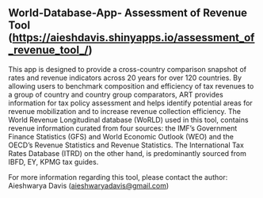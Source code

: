 ## World-Database-App- Assessment of Revenue Tool (https://aieshdavis.shinyapps.io/assessment_of_revenue_tool_/)

This app is designed to provide a cross-country comparison snapshot of rates and revenue indicators across 20 years for over 120 countries. By allowing users to benchmark composition and efficiency of tax revenues to a group of country and country group comparators, ART provides information for tax policy assessment and helps identify potential areas for revenue mobilization and to increase revenue collection efficiency. The World Revenue Longitudinal database (WoRLD) used in this tool, contains revenue information curated from four sources: the IMF’s Government Finance Statistics (GFS) and World Economic Outlook (WEO) and the OECD’s Revenue Statistics and Revenue Statistics. The International Tax Rates Database (ITRD) on the other hand, is predominantly sourced from IBFD, EY, KPMG tax guides.


For more information regarding this tool, please contact the author: Aieshwarya Davis (aieshwaryadavis@gmail.com)
